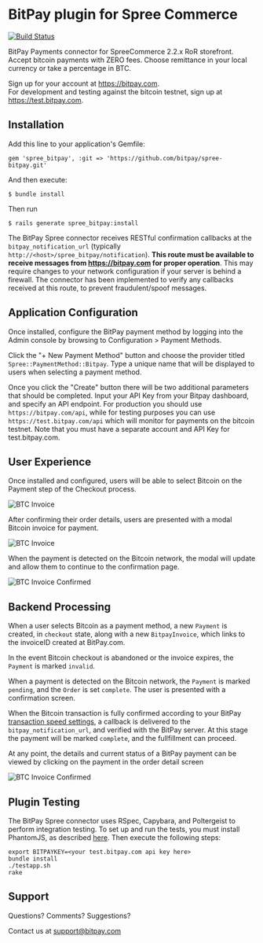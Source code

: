 # BitPay plugin for Spree Commerce
[![Build Status](https://travis-ci.org/bitpay/spree-bitpay.svg?branch=master)](https://travis-ci.org/bitpay/spree_bitpay)

BitPay Payments connector for SpreeCommerce 2.2.x RoR storefront.  Accept bitcoin payments with ZERO fees.  Choose remittance in your local currency or take a percentage in BTC.  

Sign up for your account at https://bitpay.com.  
For development and testing against the bitcoin testnet, sign up at https://test.bitpay.com.

## Installation

Add this line to your application's Gemfile:

    gem 'spree_bitpay', :git => 'https://github.com/bitpay/spree-bitpay.git'

And then execute:

    $ bundle install

Then run 

    $ rails generate spree_bitpay:install

The BitPay Spree connector receives RESTful confirmation callbacks at the `bitpay_notification_url` (typically `http://<host>/spree_bitpay/notification`).  **This route must be available to receive messages from https://bitpay.com for proper operation**.  This may require changes to your network configuration if your server is behind a firewall.  The connector has been implemented to verify any callbacks received at this route, to prevent fraudulent/spoof messages.

## Application Configuration

Once installed, configure the BitPay payment method by logging into the Admin console by browsing to Configuration > Payment Methods.

Click the  "+ New Payment Method" button and choose the provider titled `Spree::PaymentMethod::Bitpay`.  Type a unique name that will be displayed to users when selecting a payment method.

Once you click the "Create" button there will be two additional parameters that should be completed.  Input your API Key from your Bitpay dashboard, and specify an API endpoint.  For production you should use `https://bitpay.com/api`, while for testing purposes you can use `https://test.bitpay.com/api` which will monitor for payments on the bitcoin testnet.  Note that you must have a separate account and API Key for test.bitpay.com.

## User Experience

Once installed and configured, users will be able to select Bitcoin on the Payment step of the Checkout process.

![BTC Invoice](http://heisler3030.github.io/PaymentType.png)

After confirming their order details, users are presented with a modal Bitcoin invoice for payment.  

![BTC Invoice](http://heisler3030.github.io/BTCInvoice.png)

When the payment is detected on the Bitcoin network, the modal will update and allow them to continue to the confirmation page.  

![BTC Invoice Confirmed](http://heisler3030.github.io/BTCInvoiceConfirmed.png)

## Backend Processing

When a user selects Bitcoin as a payment method, a new `Payment` is created, in `checkout` state, along with a new `BitpayInvoice`, which links to the invoiceID created at BitPay.com.

In the event Bitcoin checkout is abandoned or the invoice expires, the `Payment` is marked `invalid`.

When a payment is detected on the Bitcoin network, the `Payment` is marked `pending`, and the `Order` is set `complete`.  The user is presented with a confirmation screen.

When the Bitcoin transaction is fully confirmed according to your BitPay [transaction speed settings](https://bitpay.com/order-settings), a callback is delivered to the `bitpay_notification_url`, and verified with the BitPay server.  At this stage the payment will be marked `complete`, and the fullfillment can proceed.

At any point, the details and current status of a BitPay payment can be viewed by clicking on the payment in the order detail screen 

![BTC Invoice Confirmed](http://heisler3030.github.io/InvoiceDetails.png)


## Plugin Testing

The BitPay Spree connector uses RSpec, Capybara, and Poltergeist to perform integration testing.  To set up and run the tests, you must install PhantomJS, as described [here](https://github.com/teampoltergeist/poltergeist#installing-phantomjs).  Then execute the following steps:

    export BITPAYKEY=<your test.bitpay.com api key here>
    bundle install
    ./testapp.sh
    rake

## Support

Questions?  Comments?  Suggestions?

Contact us at support@bitpay.com

